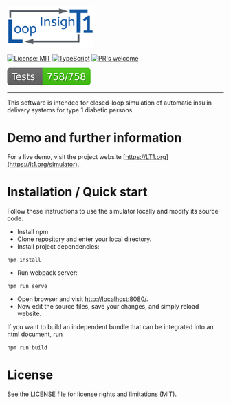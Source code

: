 <p align="left">
  <a href="https://lt1.org/" target="_blank">
    <img alt="LoopInsighT1" src="./src/frontend/assets/images/LT1_logo.png" width="200">
  </a>
</p>

[![License: MIT](https://img.shields.io/badge/License-MIT-yellow.svg)](https://opensource.org/licenses/MIT)
[![TypeScript](https://img.shields.io/badge/%3C%2F%3E-TypeScript-%230074c1.svg)](http://www.typescriptlang.org/)
[![PR's welcome](https://img.shields.io/badge/PRs-welcome-brightgreen.svg)](https://LT1.org/contribute)
<!-- ![test](https://github.com/hpeuscher/lt1-private/actions/workflows/test.yml/badge.svg) -->
![Test](test/badge.svg)

<hr/>

This software is intended for closed-loop simulation of automatic insulin delivery systems for type 1 diabetic persons.

# Demo and further information
For a live demo, visit the project website [https://LT1.org](https://lt1.org/simulator).

# Installation / Quick start
Follow these instructions to use the simulator locally and modify its source code.

* Install npm
* Clone repository and enter your local directory.
* Install project dependencies:

```shell
npm install
```
* Run webpack server:

```shell
npm run serve
```
* Open browser and visit [http://localhost:8080/](http://localhost:8080/).
* Now edit the source files, save your changes, and simply reload website.

If you want to build an independent bundle that can be integrated into an html document, run

```shell
npm run build
```

# License
See the [LICENSE](LICENSE.md) file for license rights and limitations (MIT).
